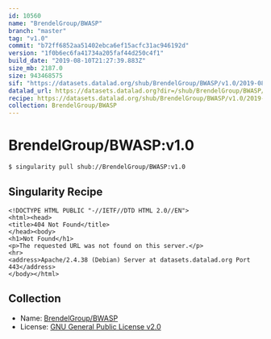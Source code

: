 ```yaml
---
id: 10560
name: "BrendelGroup/BWASP"
branch: "master"
tag: "v1.0"
commit: "b72ff6852aa51402ebca6ef15acfc31ac946192d"
version: "1f0b6ec6fa41734a205faf44d250c4f1"
build_date: "2019-08-10T21:27:39.883Z"
size_mb: 2187.0
size: 943468575
sif: "https://datasets.datalad.org/shub/BrendelGroup/BWASP/v1.0/2019-08-10-b72ff685-1f0b6ec6/1f0b6ec6fa41734a205faf44d250c4f1.sif"
datalad_url: https://datasets.datalad.org?dir=/shub/BrendelGroup/BWASP/v1.0/2019-08-10-b72ff685-1f0b6ec6/
recipe: https://datasets.datalad.org/shub/BrendelGroup/BWASP/v1.0/2019-08-10-b72ff685-1f0b6ec6/Singularity
collection: BrendelGroup/BWASP
---
```


# BrendelGroup/BWASP:v1.0

```bash
$ singularity pull shub://BrendelGroup/BWASP:v1.0
```

## Singularity Recipe

```singularity
<!DOCTYPE HTML PUBLIC "-//IETF//DTD HTML 2.0//EN">
<html><head>
<title>404 Not Found</title>
</head><body>
<h1>Not Found</h1>
<p>The requested URL was not found on this server.</p>
<hr>
<address>Apache/2.4.38 (Debian) Server at datasets.datalad.org Port 443</address>
</body></html>
```

## Collection

 - Name: [BrendelGroup/BWASP](https://github.com/BrendelGroup/BWASP)
 - License: [GNU General Public License v2.0](https://api.github.com/licenses/gpl-2.0)

